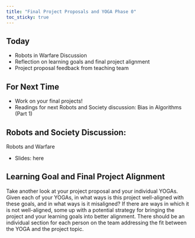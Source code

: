 ```yaml
---
title: "Final Project Proposals and YOGA Phase 0"
toc_sticky: true
---
```


## Today

* Robots in Warfare Discussion
* Reflection on learning goals and final project alignment
* Project proposal feedback from teaching team

## For Next Time

* Work on your final projects!
* Readings for next Robots and Society discussion: Bias in Algorithms (Part 1)

## Robots and Society Discussion:

Robots and Warfare
* Slides: <a-no-proxy href="https://docs.google.com/presentation/d/1JbUo05gOT669Vm110FJdis3MfT7Q7y-DCxnZK0hMzUk/edit?usp=sharing"> here </a-no-proxy>

## Learning Goal and Final Project Alignment

Take another look at your project proposal and your individual YOGAs. Given each of your YOGAs, in what ways is this project well-aligned with these goals, and in what ways is it misaligned?  If there are ways in which it is not well-aligned, some up with a potential strategy for bringing the project and your learning goals into better alignment.  There should be an individual section for each person on the team addressing the fit between the YOGA and the project topic.